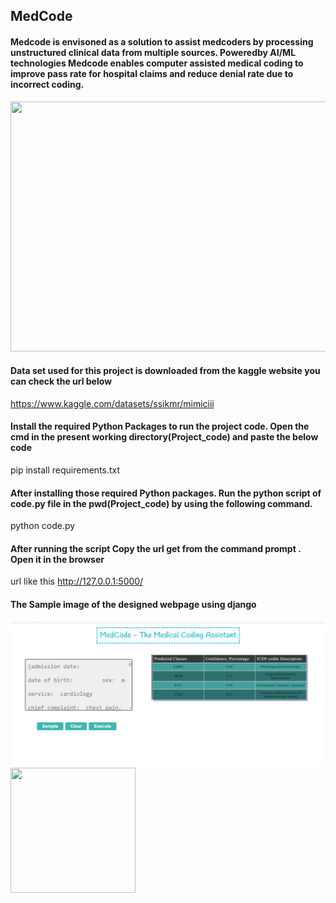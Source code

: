 ## MedCode
#### Medcode is envisoned as a solution to assist medcoders by processing unstructured clinical data from multiple sources. Poweredby AI/ML technologies Medcode enables computer assisted medical coding to improve pass rate for hospital claims and reduce denial rate due to incorrect coding.


<img src="https://aics.asus.com/wp-content/uploads/2021/05/Miraico_editing2-05-1024x802.png" width="800" height="400">

#### Data set used for this project is downloaded from the kaggle website you can check the url below
https://www.kaggle.com/datasets/ssikmr/mimiciii

#### Install the required Python Packages to run the project code. Open the cmd in the present working directory(Project_code) and paste the below code
pip install requirements.txt

####  After installing those required Python packages. Run the python script of code.py file in the pwd(Project_code) by using the following command.
python code.py

####  After running the script Copy the url get from the command prompt . Open it in the browser
url like this http://127.0.0.1:5000/ 



####  The Sample image of the designed webpage using django


<img src="Sample_webpage_pic.png" >


<img src="https://www.pinclipart.com/picdir/middle/522-5226450_transparent-thank-you-clipart-thank-you-nhs-poster.png" width="200" height="200">

